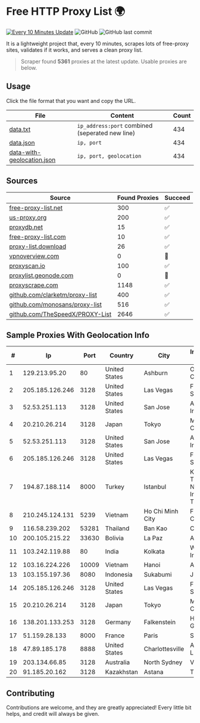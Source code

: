
# Free HTTP Proxy List 🌍

[![Every 10 Minutes Update](https://github.com/mertguvencli/http-proxy-list/actions/workflows/main.yml/badge.svg?branch=main)](https://github.com/mertguvencli/http-proxy-list/actions/workflows/main.yml)
![GitHub](https://img.shields.io/github/license/mertguvencli/http-proxy-list)
![GitHub last commit](https://img.shields.io/github/last-commit/mertguvencli/http-proxy-list)

It is a lightweight project that, every 10 minutes, scrapes lots of free-proxy sites, validates if it works, and serves a clean proxy list.


> Scraper found **5361** proxies at the latest update. Usable proxies are below.

## Usage

Click the file format that you want and copy the URL.


|File|Content|Count|
|----|-------|-----|
|[data.txt](https://raw.githubusercontent.com/mertguvencli/http-proxy-list/main/proxy-list/data.txt)|`ip_address:port` combined (seperated new line)|434|
|[data.json](https://raw.githubusercontent.com/mertguvencli/http-proxy-list/main/proxy-list/data.json)|`ip, port`|434|
|[data-with-geolocation.json](https://raw.githubusercontent.com/mertguvencli/http-proxy-list/main/proxy-list/data-with-geolocation.json)|`ip, port, geolocation`|434|

## Sources

|Source|Found Proxies|Succeed|
|------|-------------|-------|
|[free-proxy-list.net](https://free-proxy-list.net)|300|✅|
|[us-proxy.org](https://www.us-proxy.org)|200|✅|
|[proxydb.net](http://proxydb.net)|15|✅|
|[free-proxy-list.com](https://free-proxy-list.com/?page=&port=&type%5B%5D=http&type%5B%5D=https&up_time=0&search=Search)|10|✅|
|[proxy-list.download](https://www.proxy-list.download/HTTP)|26|✅|
|[vpnoverview.com](https://vpnoverview.com/privacy/anonymous-browsing/free-proxy-servers)|0|🚫|
|[proxyscan.io](https://www.proxyscan.io)|100|✅|
|[proxylist.geonode.com](https://proxylist.geonode.com/api/proxy-list?limit=300&page=1&sort_by=lastChecked&sort_type=desc&protocols=http,https)|0|🚫|
|[proxyscrape.com](https://api.proxyscrape.com/v2/?request=displayproxies&protocol=http&timeout=10000&country=all&ssl=all&anonymity=all)|1148|✅|
|[github.com/clarketm/proxy-list](https://raw.githubusercontent.com/clarketm/proxy-list/master/proxy-list-raw.txt)|400|✅|
|[github.com/monosans/proxy-list](https://raw.githubusercontent.com/monosans/proxy-list/main/proxies/http.txt)|516|✅|
|[github.com/TheSpeedX/PROXY-List](https://raw.githubusercontent.com/TheSpeedX/PROXY-List/master/http.txt)|2646|✅|


## Sample Proxies With Geolocation Info

|#|Ip|Port|Country|City|Internet Service Provider|
|-|--|----|-------|----|-------------------------|
|1|129.213.95.20|80|United States|Ashburn|Oracle Corporation|
|2|205.185.126.246|3128|United States|Las Vegas|FranTech Solutions|
|3|52.53.251.113|3128|United States|San Jose|Amazon.com, Inc.|
|4|20.210.26.214|3128|Japan|Tokyo|Microsoft Corporation|
|5|52.53.251.113|3128|United States|San Jose|Amazon.com, Inc.|
|6|205.185.126.246|3128|United States|Las Vegas|FranTech Solutions|
|7|194.87.188.114|8000|Turkey|Istanbul|Kadir Huseyin Tezcan Nosspeed Internet Teknolojileri|
|8|210.245.124.131|5239|Vietnam|Ho Chi Minh City|FPT Telecom Company|
|9|116.58.239.202|53281|Thailand|Ban Kao|CAT-BB|
|10|200.105.215.22|33630|Bolivia|La Paz|AXS Bolivia S. A.|
|11|103.242.119.88|80|India|Kolkata|Web Werks India Pvt. Ltd.|
|12|103.16.224.226|10009|Vietnam|Hanoi|ATH|
|13|103.155.197.36|8080|Indonesia|Sukabumi|JEMBATANDATA|
|14|205.185.126.246|3128|United States|Las Vegas|FranTech Solutions|
|15|20.210.26.214|3128|Japan|Tokyo|Microsoft Corporation|
|16|138.201.133.253|3128|Germany|Falkenstein|Hetzner Online GmbH|
|17|51.159.28.133|8000|France|Paris|SCALEWAY|
|18|47.89.185.178|8888|United States|Charlottesville|Alibaba.com LLC|
|19|203.134.66.85|3128|Australia|North Sydney|Vocus PTY LTD|
|20|91.185.20.162|3128|Kazakhstan|Astana|TTC Network|



## Contributing

Contributions are welcome, and they are greatly appreciated! Every
little bit helps, and credit will always be given.

